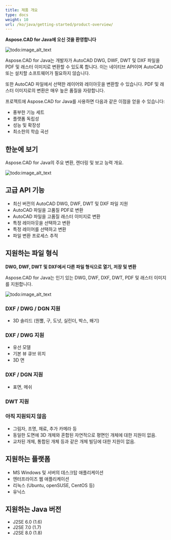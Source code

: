 ```yaml
---
title: 제품 개요
type: docs
weight: 10
url: /ko/java/getting-started/product-overview/
---
```


**Aspose.CAD for Java에 오신 것을 환영합니다**

![todo:image_alt_text](https://i.imgur.com/qHeCKck.png)

Aspose.CAD for Java는 개발자가 AutoCAD DWG, DWF, DWT 및 DXF 파일을 PDF 및 래스터 이미지로 변환할 수 있도록 합니다. 이는 네이티브 API이며 AutoCAD 또는 설치할 소프트웨어가 필요하지 않습니다.

또한 AutoCAD 파일에서 선택한 레이어와 레이아웃을 변환할 수 있습니다. PDF 및 래스터 이미지로의 변환은 매우 높은 품질을 자랑합니다.

프로젝트에 Aspose.CAD for Java를 사용하면 다음과 같은 이점을 얻을 수 있습니다:

- 풍부한 기능 세트
- 플랫폼 독립성
- 성능 및 확장성
- 최소한의 학습 곡선

## **한눈에 보기**
Aspose.CAD for Java의 주요 변환, 렌더링 및 보고 능력 개요.

![todo:image_alt_text](https://i.imgur.com/vLNnhkj.png)
## **고급 API 기능**
- 최신 버전의 AutoCAD DWG, DWF, DWT 및 DXF 파일 지원
- AutoCAD 파일을 고품질 PDF로 변환
- AutoCAD 파일을 고품질 래스터 이미지로 변환
- 특정 레이아웃을 선택하고 변환
- 특정 레이어를 선택하고 변환
- 파일 변환 프로세스 추적
## **지원하는 파일 형식**
**DWG, DWF, DWT 및 DXF에서 다른 파일 형식으로 열기, 저장 및 변환**

Aspose.CAD for Java는 인기 있는 DWG, DWF, DXF, DWT, PDF 및 래스터 이미지를 지원합니다.

![todo:image_alt_text](/cad/_assets/java/product-overview_1.png)
### **DXF / DWG / DGN 지원**
- 3D 솔리드 (원뿔, 구, 도넛, 실린더, 박스, 쐐기)
### **DXF / DWG 지원**
- 유선 모델
- 기본 뷰 큐브 위치
- 3D 면
### **DXF / DGN 지원**
- 표면, 메쉬
### **DWT 지원**

### **아직 지원되지 않음**
- 그림자, 조명, 재료, 추가 카메라 등
- 동일한 도면에 3D 개체와 혼합된 자연적으로 평면인 개체에 대한 지원이 없음.
- 교차된 개체, 통합된 개체 등과 같은 개체 빌딩에 대한 지원이 없음.
## **지원하는 플랫폼**
- MS Windows 및 서버의 데스크탑 애플리케이션
- 엔터프라이즈 웹 애플리케이션
- 리눅스 (Ubuntu, openSUSE, CentOS 등)
- 유닉스
## **지원하는 Java 버전**
- J2SE 6.0 (1.6)
- J2SE 7.0 (1.7)
- J2SE 8.0 (1.8)
